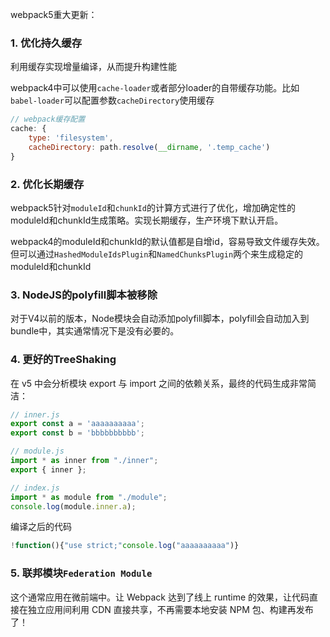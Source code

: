 webpack5重大更新：

### 1. 优化持久缓存

利用缓存实现增量编译，从而提升构建性能

webpack4中可以使用`cache-loader`或者部分loader的自带缓存功能。比如`babel-loader`可以配置参数`cacheDirectory`使用缓存

```js
// webpack缓存配置
cache: {
    type: 'filesystem',
    cacheDirectory: path.resolve(__dirname, '.temp_cache')
}
```

### 2. 优化长期缓存

webpack5针对`moduleId`和`chunkId`的计算方式进行了优化，增加确定性的moduleId和chunkId生成策略。实现长期缓存，生产环境下默认开启。

webpack4的moduleId和chunkId的默认值都是自增id，容易导致文件缓存失效。但可以通过`HashedModuleIdsPlugin`和`NamedChunksPlugin`两个来生成稳定的moduleId和chunkId

### 3. NodeJS的polyfill脚本被移除

对于V4以前的版本，Node模块会自动添加polyfill脚本，polyfill会自动加入到bundle中，其实通常情况下是没有必要的。

### 4. 更好的TreeShaking

在 v5 中会分析模块 export 与 import 之间的依赖关系，最终的代码生成非常简洁：

```js
// inner.js
export const a = 'aaaaaaaaaa';
export const b = 'bbbbbbbbbb';

// module.js
import * as inner from "./inner";
export { inner };

// index.js
import * as module from "./module";
console.log(module.inner.a);
```

编译之后的代码

```js
!function(){"use strict;"console.log("aaaaaaaaaa")}
```

### 5. 联邦模块`Federation Module`

这个通常应用在微前端中。让 Webpack 达到了线上 runtime 的效果，让代码直接在独立应用间利用 CDN 直接共享，不再需要本地安装 NPM 包、构建再发布了！